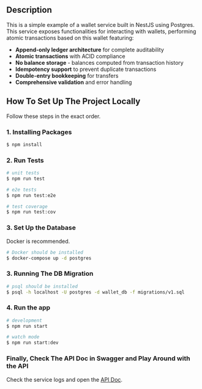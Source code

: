 

## Description

This is a simple example of a wallet service built in NestJS using Postgres. This service exposes functionalities for interacting with wallets, performing atomic transactions based on this wallet featuring:

- **Append-only ledger architecture** for complete auditability
- **Atomic transactions** with ACID compliance
- **No balance storage** - balances computed from transaction history
- **Idempotency support** to prevent duplicate transactions
- **Double-entry bookkeeping** for transfers
- **Comprehensive validation** and error handling

## How To Set Up The Project Locally

Follow these steps in the exact order.

### 1. Installing Packages

```bash
$ npm install
```

### 2. Run Tests

```bash
# unit tests
$ npm run test

# e2e tests
$ npm run test:e2e

# test coverage
$ npm run test:cov
```

### 3. Set Up the Database

Docker is recommended.

```bash
# Docker should be installed
$ docker-compose up -d postgres
```

### 3. Running The DB Migration

```bash
# psql should be installed
$ psql -h localhost -U postgres -d wallet_db -f migrations/v1.sql
```

### 4. Run the app

```bash
# development
$ npm run start

# watch mode
$ npm run start:dev
```

### Finally, Check The API Doc in Swagger and Play Around with the API

Check the service logs and open the [API Doc](http://localhost:3001/api/docs).
